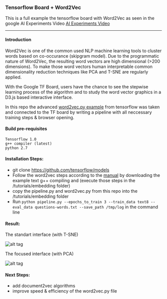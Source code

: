 ### Tensorflow Board + Word2Vec 

This is a full example the tensorflow board with Word2Vec as seen in the google AI Experiments Video [AI Experiments Video](https://aiexperiments.withgoogle.com/visualizing-high-dimensional-space)

--------------

#### Introduction

Word2Vec is one of the common used NLP machine learning tools to cluster words based on co-occurance (skipgram model). 
Due to the programmatic nature of Word2Vec, the resulting word vectors are high dimensional (>200 dimensions). To make those word vectors human interpretable common dimensionality reduction techniques like PCA and T-SNE are regularly applied.  

With the Google TF Board, users have the chance to see the stepwise learning process of the algorithm and to study the word vector graphics in a D3.js based interactive interface.

In this repo the advanced [word2vec.py example](https://www.tensorflow.org/tutorials/word2vec) from tensorflow was taken and connected to the TF board by writing a pipeline with all neccessary training steps & browser opening.  

#### Build pre-requisites

    Tensorflow 1.0
    g++ compiler (latest)
    python 2.7

#### Installation Steps: 

 - git clone https://github.com/tensorflow/models
 - Follow the word2vec steps according to the [manual](https://github.com/tensorflow/models/tree/master/tutorials/embedding) by downloading the example text g++ compiling and (execute those steps in the /tutorials/embedding folder)
 - copy the pipeline.py and word2vec.py from this repo into the /tutorials/embedding folder
 - Run ```python pipeline.py --epochs_to_train 3 --train_data text8 --eval_data questions-words.txt --save_path /tmp/log``` in the command line
  
#### Result: 

The standart interface (with T-SNE)

![alt tag](https://firebasestorage.googleapis.com/v0/b/rscriptmarket-66f49.appspot.com/o/statics%2Fgithub%2Ftensorboard1.png?alt=media&token=04a51b8a-b670-464d-b1d6-759361e52df9)

The focused interface (with PCA)

![alt tag](https://firebasestorage.googleapis.com/v0/b/rscriptmarket-66f49.appspot.com/o/statics%2Fgithub%2Ftensorboard2.png?alt=media&token=75caa3da-b1e2-4c71-802b-ea04a4501d4c)


#### Next Steps:

 - add document2vec algorithms
 - improve speed & efficiency of the word2vec.py file

  
